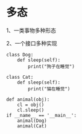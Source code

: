 # 多态

1、一类事物多种形态

2、一个接口多种实现

```
class Dog:
	def sleep(self):
		print("狗子在睡觉")

class Cat:
	def sleep(self):
		print("猫在睡觉")

def animal(obj):
	cl = obj()
	cl.sleep()
if __name__ == '__main__':
	animal(Dog)
	animal(Cat)
	
```

